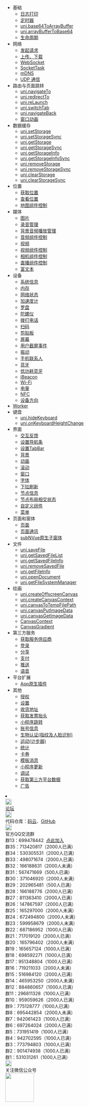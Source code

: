 * 基础
  * [日志打印](api/log.md)
  * [定时器](api/timer.md)
  * [uni.base64ToArrayBuffer](api/base64ToArrayBuffer?id=base64toarraybuffer)
  * [uni.arrayBufferToBase64](api/arrayBufferToBase64?id=arraybuffertobase64)
  * [生命周期](api/lifecycle.md)
* 网络
  * [发起请求](api/request/request.md)
  * [上传、下载](api/request/network-file.md)
  * [WebSocket](api/request/websocket.md)
  * [SocketTask](api/request/socket-task.md)
  * [mDNS](api/request/mDNS.md)
  * [UDP 通信](api/request/UDP.md)
* 路由与页面跳转
  * [uni.navigateTo](/api/router?id=navigateto)
  * [uni.redirectTo](/api/router?id=redirectto)
  * [uni.reLaunch](/api/router?id=relaunch)
  * [uni.switchTab](/api/router?id=switchtab)
  * [uni.navigateBack](/api/router?id=navigateback)
  * [窗口动画](/api/router?id=animation)
* 数据缓存
  * [uni.setStorage](/api/storage/storage?id=setstorage)
  * [uni.setStorageSync](/api/storage/storage?id=setStorageSync)
  * [uni.getStorage](/api/storage/storage?id=getStorage)
  * [uni.getStorageSync](/api/storage/storage?id=getStorageSync)
  * [uni.getStorageInfo](/api/storage/storage?id=getStorageInfo)
  * [uni.getStorageInfoSync](/api/storage/storage?id=getStorageInfoSync)
  * [uni.removeStorage](/api/storage/storage?id=removeStorage)
  * [uni.removeStorageSync](/api/storage/storage?id=removeStorageSync)
  * [uni.clearStorage](/api/storage/storage?id=clearStorage)
  * [uni.clearStorageSync](/api/storage/storage?id=clearstoragesync)
* 位置
  * [获取位置](api/location/location.md)
  * [查看位置](api/location/open-location.md)
  * [地图组件控制](api/location/map.md)
* 媒体
  * [图片](api/media/image.md)
  * [录音管理](api/media/record-manager.md)
  * [背景音频播放管理](api/media/background-audio-manager.md)
  * [音频组件控制](api/media/audio-context.md)
  * [视频](api/media/video.md)
  * [视频组件控制](api/media/video-context.md)
  * [相机组件控制](api/media/camera-context.md)
  * [直播组件控制](api/media/live-player-context.md)
  * [富文本](api/media/editor-context.md)
* 设备
  * [系统信息](api/system/info.md)
  * [内存](api/system/memory.md)
  * [网络状态](api/system/network.md)
  * [加速度计](api/system/accelerometer.md)
  * [罗盘](api/system/compass.md)
  * [陀螺仪](api/system/gyroscope.md)
  * [拨打电话](api/system/phone.md)
  * [扫码](api/system/barcode.md)
  * [剪贴板](api/system/clipboard.md)
  * [屏幕](api/system/brightness.md)
  * [用户截屏事件](api/system/capture-screen.md)
  * [振动](api/system/vibrate.md)
  * [手机联系人](api/system/contact.md)
  * [蓝牙](api/system/bluetooth.md)
  * [低功耗蓝牙](api/system/ble.md)
  * [iBeacon](api/system/ibeacon.md)
  * [Wi-Fi](api/system/wifi.md)
  * [电量](api/system/batteryInfo.md)
  * [NFC](api/system/nfc.md)
  * [设备方向](api/system/deviceMotion.md)
* [Worker](api/worker.md)
* 键盘
  * [uni.hideKeyboard](/api/key?id=hidekeyboard)
  * [uni.onKeyboardHeightChange](/api/key?id=onkeyboardheightchange)
* 界面
  * [交互反馈](api/ui/prompt.md)
  * [设置导航条](api/ui/navigationbar.md)
  * [设置TabBar](api/ui/tabbar.md)
  * [背景](api/ui/bgcolor.md)
  * [动画](api/ui/animation?id=unicreateanimationobject)
  * [滚动](api/ui/scroll)
  * [窗口](api/ui/window.md)
  * [字体](api/ui/font.md)
  * [下拉刷新](api/ui/pulldown.md)
  * [节点信息](api/ui/nodes-info.md)
  * [节点布局相交状态](api/ui/intersection-observer.md)
  * [自定义组件](api/ui/nextTick.md)
  * [菜单](api/ui/menuButton.md)
* 页面和窗体
  * [页面](api/window/window.md)
  * [页面通讯](api/window/communication.md) 
  * [subNVue原生子窗体](api/window/subNVues.md)
* 文件
  * [uni.saveFile](/api/file/file?id=savefile)
  * [uni.getSavedFileList](/api/file/file?id=getSavedFileList)
  * [uni.getSavedFileInfo](/api/file/file?id=getSavedFileInfo)
  * [uni.removeSavedFile](/api/file/file?id=removeSavedFile)
  * [uni.getFileInfo](/api/file/file?id=getFileInfo)
  * [uni.openDocument](/api/file/file?id=openDocument)
  * [uni.getFileSystemManager](/api/file/getFileSystemManager)
* 绘画
	* [uni.createOffscreenCanvas](api/canvas/createOffscreenCanvas.md)
	* [uni.createCanvasContext](api/canvas/createCanvasContext.md)
	* [uni.canvasToTempFilePath](api/canvas/canvasToTempFilePath.md)
	* [uni.canvasPutImageData](api/canvas/canvasPutImageData.md)
	* [uni.canvasGetImageData](api/canvas/canvasGetImageData.md)
	* [CanvasContext](api/canvas/CanvasContext.md)
	* [CanvasGradient](api/canvas/CanvasGradient.md)
* 第三方服务
  * [获取服务供应商](api/plugins/provider.md)
  * [登录](api/plugins/login.md)
  * [分享](api/plugins/share.md)
  * [支付](api/plugins/payment.md)
  * [推送](api/plugins/push.md)
  * [语音](api/plugins/voice.md)
* 平台扩展
  * [App原生插件](api/extend/native-plugin.md)
* 其他
  * [授权](api/other/authorize.md)
  * [设置](api/other/setting.md)
  * [收货地址](api/other/choose-address.md)
  * [获取发票抬头](api/other/invoice-title.md)
  * [小程序跳转](api/other/open-miniprogram.md)
  * [账号信息](api/other/getAccountInfoSync.md)
  * [生物认证(指纹及人脸识别)](api/other/authentication.md)
  * [运动(计步器)](api/other/sport.md)
  * [统计](api/other/report.md)
  * [卡券](api/other/card.md)
  * [模板消息](api/other/template.md)
  * [小程序更新](api/other/update.md)
  * [调试](api/other/set-enable-debug.md)
  * [获取第三方平台数据](api/other/get-extconfig.md)
  * [广告](api/other/advertisement.md)
<li></li>
<div class="contact-box">
  <a href="//ask.dcloud.net.cn/explore/" target="_blank" class="contact-item">
  	<img src="//img-cdn-qiniu.dcloud.net.cn/uniapp/doc/d@2x.png" width="20" height="20"/>
  	<div class="contact-smg">
  		<div>论坛</div>
  	</div>
  </a>
	<div class="contact-item">
		<img src="//img-cdn-qiniu.dcloud.net.cn/uniapp/doc/git-1.png" width="20" height="20"/>
		<div class="contact-smg">
			<div>
	      代码仓库：<a href="https://gitee.com/dcloud/uni-app" target="_blank">码云</a>、<a href="http://github.com/dcloudio/uni-app" target="_blank">GitHub</a>
	    </div>
		</div>
	</div>
	<div class="contact-item">
    <img src="//img-cdn-qiniu.dcloud.net.cn/uniapp/doc/qq@2x.png" width="20" height="20"/>
    <div class="contact-smg">
       <div>官方QQ交流群</div>
    <div>群13：699478442 &nbsp;<a target="_blank" href="//shang.qq.com/wpa/qunwpa?idkey=2c994135e0d0fa487da7a07aeaa8ccfae805be3c075e634cfadddba8fe2376d4">点此加入</a></div>
		<div>群35：713420817（2000人已满）</div>
		<div>群34：530305531（2000人已满）</div>
		<div>群33：498071674（2000人已满）</div>
		<div>群32：166188631（2000人未满）</div>
		<div>群31：567471669（500人已满）</div>
		<div>群30：371046920（2000人未满）</div>
		<div>群29：202965481（500人已满）</div>
		<div>群28：166188776（2000人已满）</div>
		<div>群27：811363410（2000人已满）</div>
		<div>群26：147867597（2000人已满）</div>
		<div>群25：165297000（2000人未满）</div>
		<div>群24：672494800（2000人未满）</div>
		<div>群23：599958679（2000人未满）</div>
		<div>群22：687186952（1000人已满）</div>
		<div>群21：717019120（2000人已满）</div>
		<div>群20：165796402（2000人未满）</div>
		<div>群19：165657124（1000人已满）</div>
		<div>群18：698592271（1000人已满）</div>
		<div>群17：951348804（1000人已满）</div>
		<div>群16：719211033（2000人未满）</div>
		<div>群15：516984120（2000人已满）</div>
		<div>群14：465953250（2000人未满）</div>
		<!-- <div>群13：699478442（2000人未满）</div> -->
		<div>群12：884860657（1000人已满）</div>
		<div>群11：296811328（1000人已满）</div>
		<div>群10：959059626（2000人已满）</div>
		<div>群9：775128777（1000人已满）</div>
		<div>群8：695442854（2000人未满）</div>
		<div>群7：942061423（1000人已满）</div>
		<div>群6：697264024（2000人已满）</div>
		<div>群5：731951419（1000人已满）</div>
		<div>群4：942702595（1000人已满）</div>
		<div>群3：773794803（1000人已满） </div>
		<div>群2：901474938（1000人已满） </div>
		<div>群1：531031261（1000人已满）</div>
    </div>
  </div>
  <div class="contact-item">
  	<img src="//img-cdn-qiniu.dcloud.net.cn/uniapp/doc/weixin@2x.png" width="20" height="20"/>
  	<div class="contact-smg">
  		<div>关注微信公众号</div>
  		<img src="https://img-cdn-qiniu.dcloud.net.cn/uniapp/doc/weixin.jpg" width="90" height="90"/>
  	</div>
  </div>
</div>
